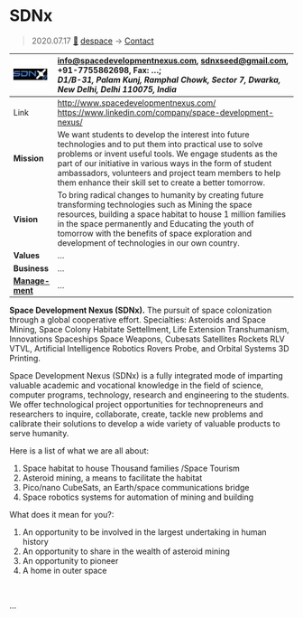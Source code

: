 # SDNx
> 2020.07.17 [🚀](../index/index.md) [despace](index.md) → [Contact](contact.md)

|[![](f/contact/s/sdnx_logo1_thumb.jpg)](f/contact/s/sdnx_logo1.png)|<info@spacedevelopmentnexus.com>, <sdnxseed@gmail.com>, +91-7755862698, Fax: …;<br> *D1/B-31, Palam Kunj, Ramphal Chowk, Sector 7, Dwarka, New Delhi, Delhi 110075, India*|
|:--|:--|
|Link|<http://www.spacedevelopmentnexus.com/><br> <https://www.linkedin.com/company/space-development-nexus/>|
|**Mission**|We want students to develop the interest into future technologies and to put them into practical use to solve problems or invent useful tools. We engage students as the part of our initiative in various ways in the form of student ambassadors, volunteers and project team members to help them enhance their skill set to create a better tomorrow.|
|**Vision**|To bring radical changes to humanity by creating future transforming technologies such as Mining the space resources, building a space habitat to house 1 million families in the space permanently and Educating the youth of tomorrow with the benefits of space exploration and development of technologies in our own country.|
|**Values**|…|
|**Business**|…|
|**[Manage-<br>ment](mgmt.md)**|…|

**Space Development Nexus (SDNx).** The pursuit of space colonization through a global cooperative effort. Specialties: Asteroids and Space Mining, Space Colony Habitate Settellment, Life Extension Transhumanism, Innovations Spaceships Space Weapons, Cubesats Satellites Rockets RLV VTVL, Artificial Intelligence Robotics Rovers Probe, and Orbital Systems 3D Printing.

Space Development Nexus (SDNx) is a fully integrated mode of imparting valuable academic and vocational knowledge in the field of science, computer programs, technology, research and engineering to the students. We offer technological project opportunities for technopreneurs and researchers to inquire, collaborate, create, tackle new problems and calibrate their solutions to develop a wide variety of valuable products to serve humanity.

Here is a list of what we are all about:

   1. Space habitat to house Thousand families /Space Tourism
   1. Asteroid mining, a means to facilitate the habitat
   1. Pico/nano CubeSats, an Earth/space communications bridge
   1. Space robotics systems for automation of mining and building

What does it mean for you?:

   1. An opportunity to be involved in the largest undertaking in human history
   1. An opportunity to share in the wealth of asteroid mining
   1. An opportunity to pioneer
   1. A home in outer space

<p style="page-break-after:always"> </p>

…
